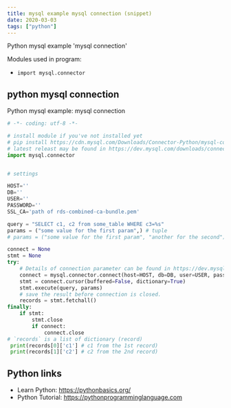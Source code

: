 ```yaml
---
title: mysql example mysql connection (snippet)
date: 2020-03-03
tags: ["python"]
---
```

Python mysql example 'mysql connection'


Modules used in program: 
* `import mysql.connector`

## python mysql connection

Python mysql example: mysql connection

```python
# -*- coding: utf-8 -*-

# install module if you've not installed yet
# pip install https://cdn.mysql.com/Downloads/Connector-Python/mysql-connector-python-2.0.4.tar.gz
# latest releast may be found in https://dev.mysql.com/downloads/connector/python/ -> Select Platform -> Platform Independent
import mysql.connector


# settings

HOST=''
DB=''
USER=''
PASSWORD=''
SSL_CA='path of rds-combined-ca-bundle.pem'

query = "SELECT c1, c2 from some_table WHERE c3=%s"
params = ("some value for the first param",) # tuple
# params = ("some value for the first param", "another for the second") # tuple

connect = None
stmt = None
try:
    # Details of connection parameter can be found in https://dev.mysql.com/doc/connector-python/en/connector-python-connectargs.html
    connect = mysql.connector.connect(host=HOST, db=DB, user=USER, passwd=PASSWORD, ssl_ca=SSL_CA)
    stmt = connect.cursor(buffered=False, dictionary=True)
    stmt.execute(query, params)
    # save the result before connection is closed.
    records = stmt.fetchall()
finally:
    if stmt:
        stmt.close
        if connect:
            connect.close
# `records` is a list of dictionary (record)
 print(records[0]['c1'] # c1 from the 1st record)
 print(records[1]['c2'] # c2 from the 2nd record)


```

## Python links

- Learn Python: https://pythonbasics.org/
- Python Tutorial: https://pythonprogramminglanguage.com
